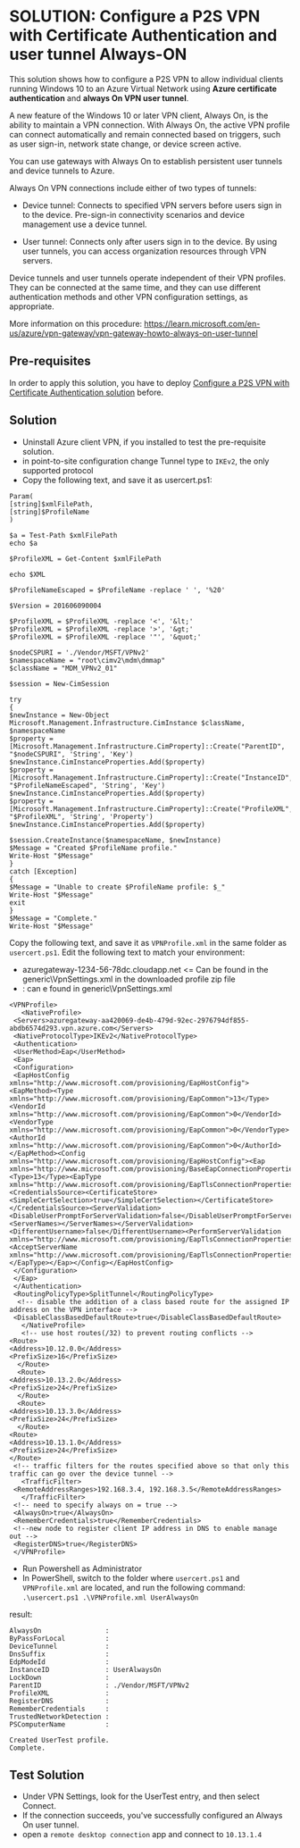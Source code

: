 # SOLUTION: Configure a P2S VPN with Certificate Authentication and user tunnel Always-ON

This solution shows how to configure a P2S VPN to allow individual clients running Windows 10 to an Azure Virtual Network using **Azure certificate authentication** and **always On VPN user tunnel**. 

A new feature of the Windows 10 or later VPN client, Always On, is the ability to maintain a VPN connection. With Always On, the active VPN profile can connect automatically and remain connected based on triggers, such as user sign-in, network state change, or device screen active.

You can use gateways with Always On to establish persistent user tunnels and device tunnels to Azure.

Always On VPN connections include either of two types of tunnels:

* Device tunnel: Connects to specified VPN servers before users sign in to the device. Pre-sign-in connectivity scenarios and device management use a device tunnel.

* User tunnel: Connects only after users sign in to the device. By using user tunnels, you can access organization resources through VPN servers.

Device tunnels and user tunnels operate independent of their VPN profiles. They can be connected at the same time, and they can use different authentication methods and other VPN configuration settings, as appropriate.

More information on this procedure: https://learn.microsoft.com/en-us/azure/vpn-gateway/vpn-gateway-howto-always-on-user-tunnel 

## Pre-requisites

In order to apply this solution, you have to deploy [Configure a P2S VPN with Certificate Authentication solution](p2s-vpn-certificate.md) before.

## Solution
* Uninstall Azure client VPN, if you installed to test the pre-requisite solution.
* in point-to-site configuration change Tunnel type to `IKEv2`, the only supported protocol
* Copy the following text, and save it as usercert.ps1:

```
Param(
[string]$xmlFilePath,
[string]$ProfileName
)

$a = Test-Path $xmlFilePath
echo $a

$ProfileXML = Get-Content $xmlFilePath

echo $XML

$ProfileNameEscaped = $ProfileName -replace ' ', '%20'

$Version = 201606090004

$ProfileXML = $ProfileXML -replace '<', '&lt;'
$ProfileXML = $ProfileXML -replace '>', '&gt;'
$ProfileXML = $ProfileXML -replace '"', '&quot;'

$nodeCSPURI = './Vendor/MSFT/VPNv2'
$namespaceName = "root\cimv2\mdm\dmmap"
$className = "MDM_VPNv2_01"

$session = New-CimSession

try
{
$newInstance = New-Object Microsoft.Management.Infrastructure.CimInstance $className, $namespaceName
$property = [Microsoft.Management.Infrastructure.CimProperty]::Create("ParentID", "$nodeCSPURI", 'String', 'Key')
$newInstance.CimInstanceProperties.Add($property)
$property = [Microsoft.Management.Infrastructure.CimProperty]::Create("InstanceID", "$ProfileNameEscaped", 'String', 'Key')
$newInstance.CimInstanceProperties.Add($property)
$property = [Microsoft.Management.Infrastructure.CimProperty]::Create("ProfileXML", "$ProfileXML", 'String', 'Property')
$newInstance.CimInstanceProperties.Add($property)

$session.CreateInstance($namespaceName, $newInstance)
$Message = "Created $ProfileName profile."
Write-Host "$Message"
}
catch [Exception]
{
$Message = "Unable to create $ProfileName profile: $_"
Write-Host "$Message"
exit
}
$Message = "Complete."
Write-Host "$Message"
```

Copy the following text, and save it as `VPNProfile.xml` in the same folder as `usercert.ps1`. Edit the following text to match your environment:

* <Servers>azuregateway-1234-56-78dc.cloudapp.net</Servers> <= Can be found in the generic\VpnSettings.xml in the downloaded profile zip file
* <routes>: can e found in generic\VpnSettings.xml

```
<VPNProfile>  
   <NativeProfile>  
 <Servers>azuregateway-aa420069-de4b-479d-92ec-2976794df855-abdb6574d293.vpn.azure.com</Servers>  
 <NativeProtocolType>IKEv2</NativeProtocolType>  
 <Authentication>  
 <UserMethod>Eap</UserMethod>
 <Eap>
 <Configuration>
 <EapHostConfig xmlns="http://www.microsoft.com/provisioning/EapHostConfig"><EapMethod><Type xmlns="http://www.microsoft.com/provisioning/EapCommon">13</Type><VendorId xmlns="http://www.microsoft.com/provisioning/EapCommon">0</VendorId><VendorType xmlns="http://www.microsoft.com/provisioning/EapCommon">0</VendorType><AuthorId xmlns="http://www.microsoft.com/provisioning/EapCommon">0</AuthorId></EapMethod><Config xmlns="http://www.microsoft.com/provisioning/EapHostConfig"><Eap xmlns="http://www.microsoft.com/provisioning/BaseEapConnectionPropertiesV1"><Type>13</Type><EapType xmlns="http://www.microsoft.com/provisioning/EapTlsConnectionPropertiesV1"><CredentialsSource><CertificateStore><SimpleCertSelection>true</SimpleCertSelection></CertificateStore></CredentialsSource><ServerValidation><DisableUserPromptForServerValidation>false</DisableUserPromptForServerValidation><ServerNames></ServerNames></ServerValidation><DifferentUsername>false</DifferentUsername><PerformServerValidation xmlns="http://www.microsoft.com/provisioning/EapTlsConnectionPropertiesV2">false</PerformServerValidation><AcceptServerName xmlns="http://www.microsoft.com/provisioning/EapTlsConnectionPropertiesV2">false</AcceptServerName></EapType></Eap></Config></EapHostConfig>
 </Configuration>
 </Eap>
 </Authentication>  
 <RoutingPolicyType>SplitTunnel</RoutingPolicyType>  
  <!-- disable the addition of a class based route for the assigned IP address on the VPN interface -->
 <DisableClassBasedDefaultRoute>true</DisableClassBasedDefaultRoute>  
   </NativeProfile> 
   <!-- use host routes(/32) to prevent routing conflicts -->  
<Route>  
<Address>10.12.0.0</Address>  
<PrefixSize>16</PrefixSize>  
  </Route>  
  <Route>  
<Address>10.13.2.0</Address>  
<PrefixSize>24</PrefixSize>  
  </Route>  
  <Route>  
<Address>10.13.3.0</Address>  
<PrefixSize>24</PrefixSize>  
  </Route>  
<Route>  
<Address>10.13.1.0</Address>  
<PrefixSize>24</PrefixSize>  
</Route>
 <!-- traffic filters for the routes specified above so that only this traffic can go over the device tunnel --> 
   <TrafficFilter>  
 <RemoteAddressRanges>192.168.3.4, 192.168.3.5</RemoteAddressRanges>  
   </TrafficFilter>
 <!-- need to specify always on = true --> 
 <AlwaysOn>true</AlwaysOn>
 <RememberCredentials>true</RememberCredentials>
 <!--new node to register client IP address in DNS to enable manage out -->
 <RegisterDNS>true</RegisterDNS>
 </VPNProfile>

```


* Run Powershell as Administrator
* In PowerShell, switch to the folder where `usercert.ps1` and `VPNProfile.xml` are located, and run the following command: `.\usercert.ps1 .\VPNProfile.xml UserAlwaysOn`

result:

```
AlwaysOn                :
ByPassForLocal          :
DeviceTunnel            :
DnsSuffix               :
EdpModeId               :
InstanceID              : UserAlwaysOn
LockDown                :
ParentID                : ./Vendor/MSFT/VPNv2
ProfileXML              :
RegisterDNS             :
RememberCredentials     :
TrustedNetworkDetection :
PSComputerName          :

Created UserTest profile.
Complete.

```


## Test Solution

* Under VPN Settings, look for the UserTest entry, and then select Connect.
* If the connection succeeds, you've successfully configured an Always On user tunnel.
* open a `remote desktop connection` app and connect to `10.13.1.4`
